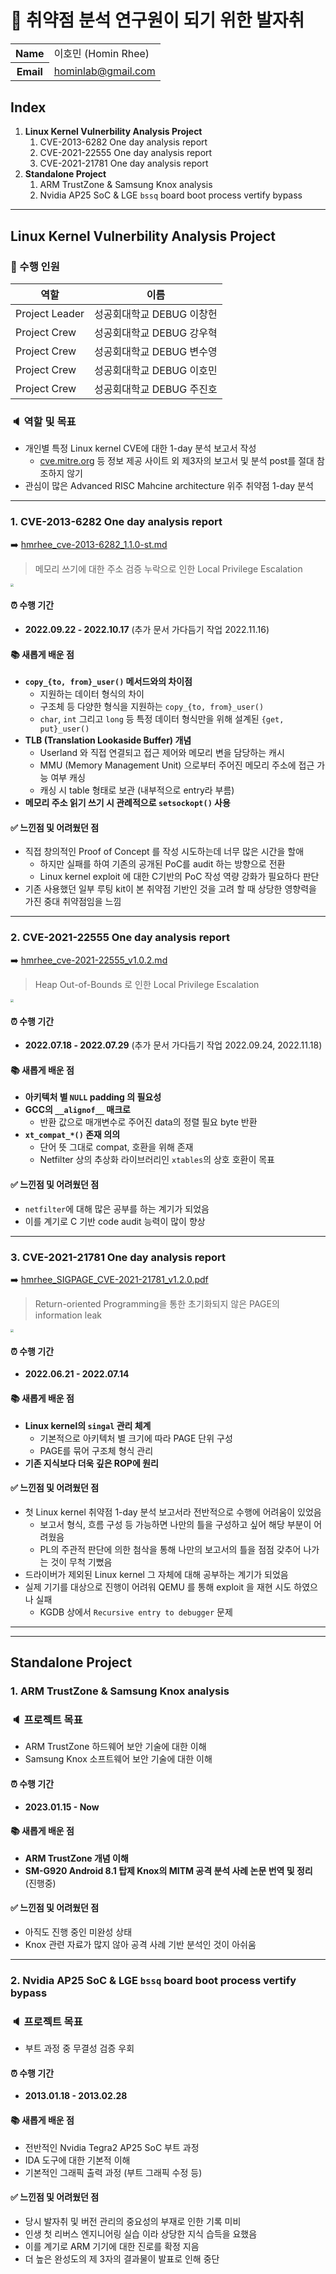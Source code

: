 # 👣 취약점 분석 연구원이 되기 위한 발자취

<table>
  <tr>
    <th>Name</th>
    <td>이호민 (Homin Rhee)</td>
  </tr>
  <tr>
    <th>Email</th>
    <td><a href="mailto:hominlab@gmail.com">hominlab@gmail.com</a></td>
  </tr>
</table>

## Index

1. **Linux Kernel Vulnerbility Analysis Project**
   1. CVE-2013-6282 One day analysis report
   2. CVE-2021-22555 One day analysis report
   3. CVE-2021-21781 One day analysis report
2. **Standalone Project**
   1. ARM TrustZone & Samsung Knox analysis
   2. Nvidia AP25 SoC & LGE `bssq` board boot process vertify bypass

---

## Linux Kernel Vulnerbility Analysis Project

### 👥 수행 인원

| 역할           | 이름                      |
| -------------- | ------------------------- |
| Project Leader | 성공회대학교 DEBUG 이창헌 |
| Project Crew   | 성공회대학교 DEBUG 강우혁 |
| Project Crew   | 성공회대학교 DEBUG 변수영 |
| Project Crew   | 성공회대학교 DEBUG 이호민 |
| Project Crew   | 성공회대학교 DEBUG 주진호 |

### 🔈 역할 및 목표

- 개인별 특정 Linux kernel CVE에 대한 1-day 분석 보고서 작성
  - [cve.mitre.org](https://cve.mitre.org) 등 정보 제공 사이트 외 제3자의 보고서 및 분석 post를 절대 참조하지 않기
- 관심이 많은 Advanced RISC Mahcine architecture 위주 취약점 1-day 분석

---

### 1. CVE-2013-6282 One day analysis report

➡️ [hmrhee_cve-2013-6282_1.1.0-st.md](https://github.com/icaros7/1day-report/blob/main/cve-2013-6282/hmrhee_cve-2013-6282_1.1.0-st.md)

> 메모리 쓰기에 대한 주소 검증 누락으로 인한 Local Privilege Escalation

<img src="./assets/0.png" style="zoom:33%;" />

#### ⏰ 수행 기간

- **2022.09.22 - 2022.10.17** (추가 문서 가다듬기 작업 2022.11.16)

#### 📚 새롭게 배운 점

- **`copy_{to, from}_user()` 메서드와의 차이점**
  - 지원하는 데이터 형식의 차이
  - 구조체 등 다양한 형식을 지원하는 `copy_{to, from}_user()`
  - `char`, `int` 그리고 `long` 등 특정 데이터 형식만을 위해 설계된 `{get, put}_user()`
- **TLB (Translation Lookaside Buffer) 개념**
  - Userland 와 직접 연결되고 접근 제어와 메모리 변을 담당하는 캐시
  - MMU (Memory Management Unit) 으로부터 주어진 메모리 주소에 접근 가능 여부 캐싱
  - 캐싱 시 table 형태로 보관 (내부적으로 entry라 부름)
- **메모리 주소 읽기 쓰기 시 관례적으로 `setsockopt()` 사용**

#### ✅ 느낀점 및 어려웠던 점

- 직접 창의적인 Proof of Concept 를 작성 시도하는데 너무 많은 시간을 할애
  - 하지만 실패를 하여 기존의 공개된 PoC를 audit 하는 방향으로 전환
  - Linux kernel exploit 에 대한 C기반의 PoC 작성 역량 강화가 필요하다 판단
- 기존 사용했던 일부 루팅 kit이 본 취약점 기반인 것을 고려 할 때 상당한 영향력을 가진 중대 취약점임을 느낌

---

### 2. CVE-2021-22555 One day analysis report

➡️ [hmrhee_cve-2021-22555_v1.0.2.md](https://github.com/icaros7/1day-report/blob/main/cve-2021-22555/hmrhee_cve-2021-22555_v1.0.2.md)

> Heap Out-of-Bounds 로 인한 Local Privilege Escalation

<img src="./assets/1.png" style="zoom:33%;" />

#### ⏰ 수행 기간

- **2022.07.18 - 2022.07.29** (추가 문서 가다듬기 작업 2022.09.24, 2022.11.18)

#### 📚 새롭게 배운 점

- **아키텍처 별 `NULL` padding 의 필요성**
- **GCC의 `__alignof__` 매크로**
  - 반환 값으로 매개변수로 주어진 data의 정렬 필요 byte 반환
- **`xt_compat_*()` 존재 의의**
  - 단어 뜻 그대로 compat, 호환을 위해 존재
  - Netfilter 상의 추상화 라이브러리인 `xtables`의 상호 호환이 목표

#### ✅ 느낀점 및 어려웠던 점

- `netfilter`에 대해 많은 공부를 하는 계기가 되었음
- 이를 계기로 C 기반 code audit 능력이 많이 향상

---

### 3. CVE-2021-21781 One day analysis report

➡️ [hmrhee_SIGPAGE_CVE-2021-21781_v1.2.0.pdf](https://github.com/icaros7/1day-report/blob/main/cve-2021-21781/hmrhee_SIGPAGE_CVE-2021-21781_v1.2.0.pdf)

> Return-oriented Programming을 통한 초기화되지 않은 PAGE의 information leak

<img src="./assets/2.png" style="zoom:33%;" />

#### ⏰ 수행 기간

- **2022.06.21 - 2022.07.14**

#### 📚 새롭게 배운 점

- **Linux kernel의 `singal` 관리 체계**
  - 기본적으로 아키텍처 별 크기에 따라 PAGE 단위 구성
  - PAGE를 묶어 구조체 형식 관리
- **기존 지식보다 더욱 깊은 ROP에 원리**

#### ✅ 느낀점 및 어려웠던 점

- 첫 Linux kernel 취약점 1-day 분석 보고서라 전반적으로 수행에 어려움이 있었음
  - 보고서 형식, 흐름 구성 등 가능하면 나만의 틀을 구성하고 싶어 해당 부분이 어려웠음
  - PL의 주관적 판단에 의한 첨삭을 통해 나만의 보고서의 틀을 점점 갖추어 나가는 것이 무척 기뻤음
- 드라이버가 제외된 Linux kernel 그 자체에 대해 공부하는 계기가 되었음
- 실제 기기를 대상으로 진행이 어려워 QEMU 를 통해 exploit 을 재현 시도 하였으나 실패
  - KGDB 상에서 `Recursive entry to debugger` 문제

---

---

## Standalone Project

### 1. ARM TrustZone & Samsung Knox analysis

### 🔈 프로젝트 목표

- ARM TrustZone 하드웨어 보안 기술에 대한 이해
- Samsung Knox 소프트웨어 보안 기술에 대한 이해

#### ⏰ 수행 기간

- **2023.01.15 - Now**

#### 📚 새롭게 배운 점

- **ARM TrustZone 개념 이해**
- **SM-G920 Android 8.1 탑제 Knox의 MITM 공격 분석 사례 논문 번역 및 정리** (진행중)

#### ✅ 느낀점 및 어려웠던 점

- 아직도 진행 중인 미완성 상태
- Knox 관련 자료가 많지 않아 공격 사례 기반 분석인 것이 아쉬움

---

### 2. Nvidia AP25 SoC & LGE `bssq` board boot process vertify bypass

### 🔈 프로젝트 목표

- 부트 과정 중 무결성 검증 우회

#### ⏰ 수행 기간

- **2013.01.18 - 2013.02.28**

#### 📚 새롭게 배운 점

- 전반적인 Nvidia Tegra2 AP25 SoC 부트 과정
- IDA 도구에 대한 기본적 이해
- 기본적인 그래픽 출력 과정 (부트 그래픽 수정 등)

#### ✅ 느낀점 및 어려웠던 점

- 당시 발자취 및 버전 관리의 중요성의 부재로 인한 기록 미비
- 인생 첫 리버스 엔지니어링 실습 이라 상당한 지식 습득을 요했음
- 이를 계기로 ARM 기기에 대한 진로를 확정 지음
- 더 높은 완성도의 제 3자의 결과물이 발표로 인해 중단

